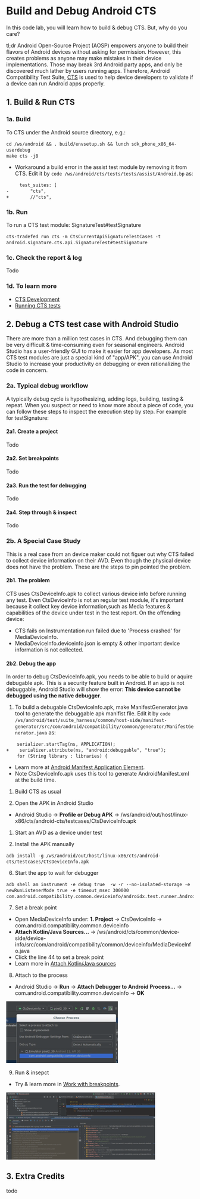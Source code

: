 # Build and Debug Android CTS

In this code lab, you will learn how to build & debug CTS. But, why do you care?

tl;dr Android Open-Source Project (AOSP) empowers anyone to build their flavors
of Android devices without asking for permission. However, this creates problems
as anyone may make mistakes in their device implementations. Those may break
3rd Android party apps, and only be discovered much lather by users running apps.
Therefore, Android Compatibility Test Suite, [CTS](https://source.android.com/compatibility/overview)
is used to help device developers to validate if a device can run Android apps
properly.

## 1. Build & Run CTS

### 1a. Build

To CTS under the Android source directory, e.g.:
```
cd /ws/android && . build/envsetup.sh && lunch sdk_phone_x86_64-userdebug
make cts -j8

```

- Workaround a build error in the assist test module by removing it from CTS.
Edit it by `code /ws/android/cts/tests/tests/assist/Android.bp` as:

```
     test_suites: [
-        "cts",
+        //"cts",
```

### 1b. Run

To run a CTS test module: SignatureTest#testSignature
```
cts-tradefed run cts -m CtsCurrentApiSignatureTestCases -t android.signature.cts.api.SignatureTest#testSignature
```

### 1c. Check the report & log
Todo

### 1d. To learn more
- [CTS Development](https://source.android.com/compatibility/cts/development)
- [Running CTS tests](https://source.android.com/compatibility/cts/run)

## 2. Debug a CTS test case with Android Studio
There are more than a million test cases in CTS. And debugging them can be
very difficult & time-consuming even for seasonal engineers. Android Studio has
a user-friendly GUI to make it easier for app developers. As most CTS test modules
are just a special kind of "app/APK", you can use Android Studio to increase
your productivity on debugging or even rationalizing the code in concern.

### 2a. Typical debug workflow
A typically debug cycle is hypothesizing, adding logs, building, testing &
repeat. When you suspect or need to know more about a piece of code, you can
follow these steps to inspect the execution step by step. For example for
testSignature:

#### 2a1. Create a project
Todo

#### 2a2. Set breakpoints
Todo

#### 2a3. Run the test for debugging
Todo

#### 2a4. Step through & inspect
Todo

### 2b. A Special Case Study

This is a real case from an device maker could not figuer out why CTS failed to
collect device information on their AVD. Even though the physical device does
not have the problem. These are the steps to pin pointed the problem.

#### 2b1. The problem

CTS uses CtsDeviceInfo.apk to collect various device info before running any
test. Even CtsDeviceInfo is not an regular test module, it's important because
it collect key device information,such as Media features & capabilities of the
device under test in the test report. On the offending device:

- CTS fails on Instrumentation run failed due to 'Process crashed' for MediaDeviceInfo.
- MediaDeviceInfo.deviceinfo.json is empty & other important device information
is not collected.

#### 2b2. Debug the app

In order to debug CtsDeviceInfo.apk, you needs to be able to build or aquire
debugable apk. This is a security feature built in Android. If an app is not
debuggable, Android Studio will show the error: **This device cannot
be debugged using the native debugger**.

1. To build a debugable CtsDeviceInfo.apk, make ManifestGenerator.java tool to generate the debuggable apk manifist file. Edit it by `code /ws/android/test/suite_harness/common/host-side/manifest-generator/src/com/android/compatibility/common/generator/ManifestGenerator.java` as:
```
    serializer.startTag(ns, APPLICATION);
+    serializer.attribute(ns, "android:debuggable", "true");
    for (String library : libraries) {
```

- Learn more at [Android Manifest Application Element](https://developer.android.com/guide/topics/manifest/application-element).
- Note CtsDeviceInfo.apk uses this tool to generate AndroidManifest.xml at the build time.

1. Build CTS as usual

2. Open the APK in Android Studio
- Android Studio -> **Profile or Debug APK** -> /ws/android/out/host/linux-x86/cts/android-cts/testcases/CtsDeviceInfo.apk

1. Start an AVD as a device under test

2. Install the APK manually
```
adb install -g /ws/android/out/host/linux-x86/cts/android-cts/testcases/CtsDeviceInfo.apk
```

6. Start the app to wait for debugger
```
adb shell am instrument -e debug true  -w -r --no-isolated-storage -e newRunListenerMode true -e timeout_msec 300000 com.android.compatibility.common.deviceinfo/androidx.test.runner.AndroidJUnitRunner
```

7. Set a break point
- Open MediaDeviceInfo under: **1. Project** -> CtsDeviceInfo ->
com.android.compatibility.common.deviceinfo
- **Attach Kotlin/Java Sources...** ->
/ws/android/cts/common/device-side/device-info/src/com/android/compatibility/common/deviceinfo/MediaDeviceInfo.java
- Click the line 44 to set a break point
- Learn more in [Attach Kotlin/Java sources](https://developer.android.com/studio/debug/apk-debugger#attach_java)

8. Attach to the process
- Android Studio -> **Run** -> **Attach Debugger to Android Process...** ->
com.android.compatibility.common.deviceinfo -> **OK**

<img src="res/choose_process.png" width="300">

9.   Run & insepct
- Try & learn more in [Work with breakpoints](https://developer.android.com/studio/debug#breakPoints).

<img src="res/debug.png" width="400">

## 3. Extra Credits
todo
